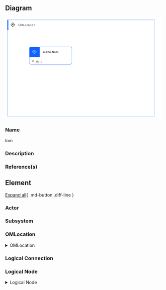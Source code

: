 

## Diagram

![lom](../img/lomview_3PjefcXEu1m_ryd7nMQyh.png)


### Name


lom



### Description




### Reference(s)




## Element

[Expand all](#){ .md-button .diff-line }


### Actor


    



### Subsystem




### OMLocation


    

<details markdown=1>
<summary markdown="span">OMLocation</summary>

<table>
    <caption></caption>
    <thead>
        <tr>
            <th></th>
            <th></th>
        </tr>
    </thead>
    <tr>
        <td> <strong>Name</strong> </td>
        <td>OMLocation</td>
    </tr>
    <tr>
        <td> <strong>Description</strong> </td>
        <td></td>
    </tr>
</table>


</details>


    



### Logical Connection


    



### Logical Node


    

<details markdown=1>
<summary markdown="span">Logical Node</summary>

<table>
    <caption></caption>
    <thead>
        <tr>
            <th></th>
            <th></th>
        </tr>
    </thead>
    <tr>
        <td> <strong>Name</strong> </td>
        <td>Logical Node</td>
    </tr>
    <tr>
        <td> <strong>Description</strong> </td>
        <td></td>
    </tr>
    <tr>
        <td> <strong>Type</strong> </td>
        <td></td>
    </tr>
    <tr>
        <td> <strong>Primary Capability</strong> </td>
        <td>
            
        </td>
    </tr>
    <tr>
        <td> <strong>Implementation</strong> </td>
        <td>
            
        </td>
    </tr>
    <tr>
        <td> <strong>Architectural Decision</strong> </td>
        <td>
            
        </td>
    </tr>
    <tr>
        <td> <strong>Non Functional Requirement</strong> </td>
        <td>
            
                <div><a href="../../Non Functional Requirements/nonfunctionalrequirement_S1lzHYpaCo_ryd7nMQyh">NFR1</a></div>
            
                <div><a href="../../Non Functional Requirements/nonfunctionalrequirement_HkASFaa0j_ryd7nMQyh">NFR2</a></div>
            
                <div><a href="../../Non Functional Requirements/nonfunctionalrequirement_r1pUFa6Ri_ryd7nMQyh">NFR3</a></div>
            
        </td>
    </tr>
    <tr>
        <td> <strong>Generic Group</strong> </td>
        <td></td>
    </tr>
    <tr>
        <td> <strong>Sub-level Diagram</strong> </td>
        <td></td>
    </tr>
    <tr>
        <td> <strong>Related Diagrams</strong> </td>
        <td>
            
                <div><a href="../../Logical Operational View/lomview_3PMJF8xfpWm">lom2</a></div>
            
                <div><a href="../../Logical Operational View/lomview_3PjefcXEu1m_ryd7nMQyh">lom</a></div>
            
                <div><a href="../../Prescribed Operational View/pomview_3Pjfn1OH3VB_ryd7nMQyh">pom</a></div>
            
        </td>
    </tr>
    <tr>
        <td> <strong>Related Elements</strong> </td>
        <td>
            
                <div>OMLocation2</div>
                
                    
                    <li><a href="../../Logical Operational View/lomview_3PMJF8xfpWm">lom2</a></li>
                    
                
            
                <div>PN</div>
                
                    
                    <li><a href="../../Prescribed Operational View/pomview_3Pjfn1OH3VB_ryd7nMQyh">pom</a></li>
                    
                
            
                <div>OMLocation</div>
                
                    
                    <li><a href="../../Prescribed Operational View/pomview_3Pjfn1OH3VB_ryd7nMQyh">pom</a></li>
                    
                    <li><a href="../../Logical Operational View/lomview_3PjefcXEu1m_ryd7nMQyh">lom</a></li>
                    
                
            
                <div>NFR1</div>
                
            
                <div>NFR2</div>
                
            
                <div>NFR3</div>
                
            
            
                <div>du 1</div>
                
                    
                    <li><div><a href="../../Prescribed Operational View/pomview_3Pjfn1OH3VB_ryd7nMQyh">pom</a></div></li>
                    
                    <li><div><a href="../../Logical Operational View/lomview_3PMJF8xfpWm">lom2</a></div></li>
                    
                    <li><div><a href="../../Logical Operational View/lomview_3PjefcXEu1m_ryd7nMQyh">lom</a></div></li>
                    
                    <li><div><a href="../../Static View/cmstaticview_3Pjf4AbboFC_ryd7nMQyh">stv</a></div></li>
                    
                    <li><div><a href="../../Services View/aodservices_3PjdKUI5Ww2_ryd7nMQyh">sv</a></div></li>
                    
                
            
        </td>
    </tr>
    
</table>


</details>


    

